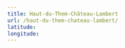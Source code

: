 ```yaml
---
title: Haut-du-Them-Château-Lambert
url: /haut-du-them-chateau-lambert/
latitude: 
longitude: 
---
```


